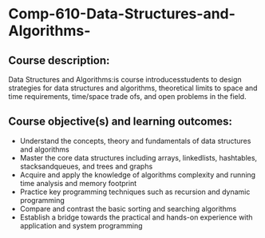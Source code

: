 # Comp-610-Data-Structures-and-Algorithms-

## Course description:
Data Structures and Algorithms:is course introducesstudents to design strategies for data structures
and algorithms, theoretical limits to space and time requirements, time/space trade ofs, and open
problems in the field.

## Course objective(s) and learning outcomes:
- Understand  the concepts, theory and fundamentals of data structures and algorithms
- Master the core data structures including arrays, linkedlists, hashtables, stacksandqueues, and trees and graphs
- Acquire and apply the knowledge of algorithms complexity and running time analysis and memory footprint
- Practice key programming techniques such as recursion and dynamic programming
- Compare and contrast the basic sorting and searching algorithms
- Establish a bridge towards the practical and hands-on experience with application and system programming
